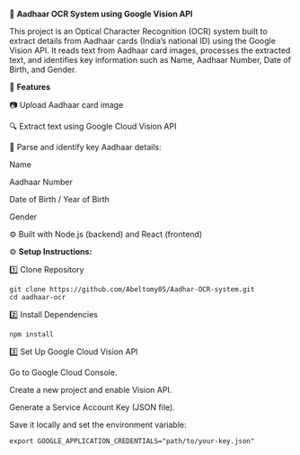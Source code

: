 🪪 **Aadhaar OCR System using Google Vision API**

This project is an Optical Character Recognition (OCR) system built to extract details from Aadhaar cards (India’s national ID) using the Google Vision API.
It reads text from Aadhaar card images, processes the extracted text, and identifies key information such as Name, Aadhaar Number, Date of Birth, and Gender.

🚀 **Features**

📷 Upload Aadhaar card image

🔍 Extract text using Google Cloud Vision API

🧠 Parse and identify key Aadhaar details:

Name

Aadhaar Number

Date of Birth / Year of Birth

Gender

⚙️ Built with Node.js (backend) and React (frontend)

⚙️ **Setup Instructions:**

1️⃣ Clone Repository
```
git clone https://github.com/Abeltomy05/Aadhar-OCR-system.git
cd aadhaar-ocr
```

2️⃣ Install Dependencies
```
npm install
```

3️⃣ Set Up Google Cloud Vision API

Go to Google Cloud Console.

Create a new project and enable Vision API.

Generate a Service Account Key (JSON file).

Save it locally and set the environment variable:
```
export GOOGLE_APPLICATION_CREDENTIALS="path/to/your-key.json"
```


